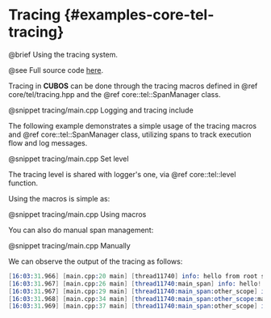 # Tracing {#examples-core-tel-tracing}

@brief Using the tracing system.

@see Full source code [here](https://github.com/GameDevTecnico/cubos/tree/main/core/samples/tracing).

Tracing in **CUBOS** can be done through the tracing macros defined in @ref core/tel/tracing.hpp and the @ref core::tel::SpanManager class. 

@snippet tracing/main.cpp Logging and tracing include

The following example demonstrates a simple usage of the tracing macros and @ref core::tel::SpanManager class, utilizing spans to track execution flow and log messages.

@snippet tracing/main.cpp Set level

The tracing level is shared with logger's one, via @ref core::tel::level function.

Using the macros is simple as:

@snippet tracing/main.cpp Using macros

You can also do manual span management:

@snippet tracing/main.cpp Manually

We can observe the output of the tracing as follows:

```s
[16:03:31.966] [main.cpp:20 main] [thread11740] info: hello from root span!
[16:03:31.967] [main.cpp:26 main] [thread11740:main_span] info: hello!
[16:03:31.967] [main.cpp:29 main] [thread11740:main_span:other_scope] info: hello again!
[16:03:31.968] [main.cpp:34 main] [thread11740:main_span:other_scope:manual_span] info: entered a manual span
[16:03:31.969] [main.cpp:37 main] [thread11740:main_span:other_scope] info: after exit manual span
```

